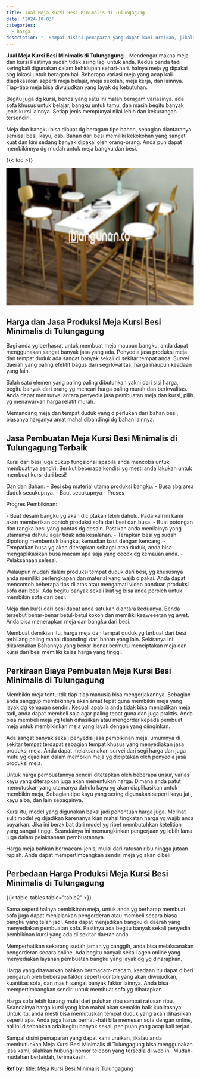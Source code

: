 ```yaml
---
title: Jual Meja Kursi Besi Minimalis di Tulungagung
date: '2024-10-03'
categories:
  - harga
description: ". Sampai disini pemaparan yang dapat kami uraikan, jikalau anda membutuhkan Meja Kursi Besi Minimalis di Tulungagung bisa menggunakan jasa kami, silahkan hub..."
---
```


**Jual Meja Kursi Besi Minimalis di Tulungagung** – Mendengar makna meja dan kursi Pastinya sudah tidak asing lagi untuk anda. Kedua benda tadi seringkali digunakan dalam kehidupan sehari-hari. halnya meja yg dipakai sbg lokasi untuk beragam hal. Beberapa variasi meja yang acap kali diaplikasikan seperti meja belajar, meja sekolah, meja kerja, dan lainnya. Tiap-tiap meja bisa diwujudkan yang layak dg kebutuhan.

Begitu juga dg kursi, benda yang satu ini malah beragam variasinya. ada sofa khusus untuk belajar, bangku untuk tamu, dan masih begitu banyak jenis kursi lainnya. Setiap jenis mempunyai nilai lebih dan kekurangan tersendiri.

Meja dan bangku bisa dibuat dg beragam tipe bahan, sebagian diantaranya semisal besi, kayu, dsb. Bahan dari besi memiliki kekokohan yang sangat kuat dan kini sedang banyak dipakai oleh orang-orang. Anda pun dapat membikinnya dg mudah untuk meja bangku dan besi.

{{< toc >}}

![Jual Meja Kursi Besi Minimalis di Tulungagung](/images/jual-meja-besi-murah26.png)

## Harga dan Jasa Produksi Meja Kursi Besi Minimalis di Tulungagung

Bagi anda yg berhasrat untuk membuat meja maupun bangku, anda dapat menggunakan sangat banyak jasa yang ada. Penyedia jasa produksi meja dan tempat duduk ada sangat banyak sekali di sekitar tempat anda. Survei daerah yang paling efektif bagus dari segi kwalitas, harga maupun keadaan yang lain.

Salah satu elemen yang paling paling dibutuhkan yakni dari sisi harga, begitu banyak dari orang yg mencari harga paling murah dan berkwalitas. Anda dapat mensurvei antara penyedia jasa pembuatan meja dan kursi, pilih yg menawarkan harga relatif murah.

Memandang meja dan tempat duduk yang diperlukan dari bahan besi, biasanya harganya amat mahal dibandingi dg bahan lainnya.

## Jasa Pembuatan Meja Kursi Besi Minimalis di Tulungagung Terbaik

Kursi dari besi juga cukup fungsional apabila anda mencoba untuk membuatnya sendiri. Berikut beberapa kondisi yg mesti anda lakukan untuk membuat kursi dari besi!

Dan dan Bahan: - Besi sbg material utama produksi bangku. - Busa sbg area duduk secukupnya. - Baut secukupnya - Proses

Progres Pembikinan:

\- Buat desain bangku yg akan diciptakan lebih dahulu. Pada kali ini kami akan memberikan contoh produksi sofa dari besi dan busa. - Buat potongan dan rangka besi yang pantas dg desain. Pastikan anda menilainya yang utamanya dahulu agar tidak ada kesalahan. - Terapkan besi yg sudah dipotong membentuk bangku, kemudian baut dengan kencang. - Tempatkan busa yg akan diterapkan sebagai area duduk, anda bisa mengaplikasikan busa macam apa saja yang cocok dg kemauan anda. - Pelaksanaan selesai.

Walaupun mudah dalam produksi tempat duduk dari besi, yg khususnya anda memiliki perlengkapan dan material yang wajib dipakai. Anda dapat mencontoh beberapa tips di atas atau mengamati video panduan produksi sofa dari besi. Ada begitu banyak sekali kiat yg bisa anda peroleh untuk membikin sofa dari besi.

Meja dan kursi dari besi dapat anda satukan diantara keduanya. Benda tersebut benar-benar betul-betul kokoh dan memiliki keaweeetan yg awet. Anda bisa menerapkan meja dan bangku dari besi.

Membuat demikian itu, harga meja dan tempat duduk yg terbuat dari besi terbilang paling mahal dibandingi dari bahan yang lain. Sekiranya ini dikarenakan Bahannya yang benar-benar bermutu menciptakan meja dan kursi dari besi memiliki kelas harga yang tinggi.

## Perkiraan Biaya Pembuatan Meja Kursi Besi Minimalis di Tulungagung

Membikin meja tentu tdk tiap-tiap manusia bisa mengerjakannya. Sebagian anda sanggup membikinnya akan amat tepat guna membikin meja yang layak dg kemauan sendiri. Kecuali apabila anda tidak bisa menjadikan meja tadi, anda dapat membeli saja agar paling tepat guna dan juga praktis. Anda bisa membeli meja yg telah dihasilkan atau mengorder kepada pembuat meja untuk membikinkan meja yang layak dengan yang diinginkan.

Ada sangat banyak sekali penyedia jasa pembikinan meja, umumnya di sekitar tempat terdapat sebagian tempat khusus yang menyediakan jasa produksi meja. Anda dapat melaksanakan survei dari segi harga dan juga mutu yg dijadikan dalam membikin meja yg diciptakan oleh penyedia jasa produksi meja.

Untuk harga pembuatannya sendiri ditetapkan oleh beberapa unsur, variasi kayu yang diterapkan juga akan menentukan harga. Dimana anda patut memutuskan yang utamanya dahulu kayu yg akan diaplikasikan untuk membikin meja, Sebagian tipe kayu yang sering digunakan seperti kayu jati, kayu alba, dan lain sebagainya.

Kursi itu, model yang digunakan bakal jadi penentuan harga juga. Melihat sulit model yg dijadikan karenanya kian mahal tingkatan harga yg wajib anda bayarkan. Jika ini berakibat dari model yg ribet membutuhkan ketelitian yang sangat tinggi. Seandainya ini memungkinkan pengerjaan yg lebih lama juga dalam pelaksanaan pembuatannya.

Harga meja bahkan bermacam-jenis, mulai dari ratusan ribu hingga jutaan rupiah. Anda dapat mempertimbangkan sendiri meja yg akan dibeli.

## Perbedaan Harga Produksi Meja Kursi Besi Minimalis di Tulungagung

{{< table-tables table="table2" >}}

Sama seperti halnya pembikinan meja, untuk anda yg berharap membuat sofa juga dapat menjalankan pengorderan atau membeli secara biasa bangku yang telah jadi. Anda dapat menjadikan bangku di daerah yang menyediakan pembuatan sofa. Pastinya ada begitu banyak sekali penyedia pembikinan kursi yang ada di sekitar daerah anda.

Memperhatikan sekarang sudah jaman yg canggih, anda bisa melaksanakan pengorderan secara online. Ada begitu banyak sekali agen online yang menyediakan layanan pembuatan bangku yang layak dg yg diharapkan.

Harga yang ditawarkan bahkan bermacam-macam, keadaan itu dapat diberi pengaruh oleh beberapa faktor seperti contoh yang akan diwujudkan, kuantitas sofa, dan masih sangat banyak faktor lainnya. Anda bisa mempertimbangkan sendiri untuk membuat sofa yg diharapkan.

Harga sofa lebih kurang mulai dari puluhan ribu sampai ratusan ribu. Seandainya harga kursi yang kian mahal akan semakin baik kualitasnya. Untuk itu, anda mesti bisa memutuskan tempat duduk yang akan dihasilkan seperti apa. Anda juga harus berhati-hati bila memesan sofa dengan online, hal ini disebabkan ada begitu banyak sekali penipuan yang acap kali terjadi.

Sampai disini pemaparan yang dapat kami uraikan, jikalau anda membutuhkan Meja Kursi Besi Minimalis di Tulungagung bisa menggunakan jasa kami, silahkan hubungi nomor telepon yang tersedia di web ini. Mudah-mudahan berfaidah, terimakasih.

**Ref by:** [title: Meja Kursi Besi Minimalis Tulungagung](https://id.wikipedia.org/wiki/title:)
